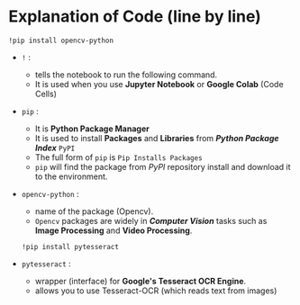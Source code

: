 # Explanation of Code (line by line)

`!pip install opencv-python` 
- `!` :
    - tells the notebook to run the following command.
    -  It is used when you use **Jupyter Notebook** or **Google Colab** (Code Cells)

- `pip` :
    -  It is **Python Package Manager**
    -  It is used to install **Packages** and **Libraries** from ***Python Package Index*** `PyPI`
    - The full form of `pip` is `Pip Installs Packages`
    - `pip` will find the package from *PyPI* repository install and download it to the environment.

- `opencv-python` :
    - name of the package (Opencv).
    - `Opencv` packages are widely in ***Computer Vision*** tasks such as **Image Processing** and **Video Processing**.

   `!pip install pytesseract`
  
- `pytesseract` :
    - wrapper (interface) for **Google's Tesseract OCR Engine**.
    - allows you to use Tesseract-OCR (which reads text from images)
  
